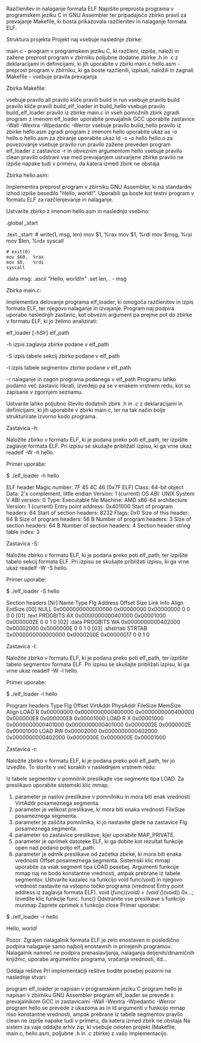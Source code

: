 Razčlenitev in nalaganje formata ELF
Napišite preprosta programa v programskem jeziku C in GNU Assembler ter pripadajočo zbirko pravil za prevajanje Makefile, ki bosta prikazovala razčlenitev in nalaganje formata ELF.

 

Struktura projekta
Projekt naj vsebuje naslednje zbirke:

main.c - program v programskem jeziku C, ki razčleni, izpiše, naloži in zažene preprost program v zbirniku
poljubne dodatne zbirke .h in .c z deklaracijami in definicijami, ki jih uporabite v zbirki main.c
hello.asm - preprost program v zbirniku, ki ga boste razčlenili, izpisali, naložili in zagnali
Makefile - vsebuje pravila prevajanja
 

Zbirka Makefile:

vsebuje pravilo all
pravilo kliče pravili build in run
vsebuje pravilo build
pravilo kliče pravili build_elf_loader in build_hello
vsebuje pravilo build_elf_loader
pravilo iz zbirke main.c in vseh pomožnih zbirk zgradi program z imenom elf_loader
uporabite prevajalnik GCC
uporabite zastavice -Wall -Wextra -Wpedantic -Werror
vsebuje pravilo build_hello
pravilo iz zbirke hello.asm zgradi program z imenom hello
uporabite ukaz as -o hello.o hello.asm za zbiranje
uporabite ukaz ld -s -o hello hello.o za povezovanje
vsebuje pravilo run
pravilo zažene preveden program elf_loader z zastavico -r in obveznim argumentom hello
vsebuje pravilo clean
pravilo odstrani vse med prevajanjem ustvarjene zbirke
pravilo ne izpiše napake tudi v primeru, da katera izmed zbirk ne obstaja
 

Zbirka hello.asm:

Implementira preprost program v zbirniku GNU Assembler, ki na standardni izhod izpiše besedilo "Hello, world!". Uporabili ga boste kot testni program v formatu ELF za razčlenjevanje in nalaganje.

Ustvarite zbirko z imenom hello.asm in naslednjo vsebino:

.global _start

.text
_start:
    # write(1, msg, len)
    mov $1,   %rax
    mov $1,   %rdi
    mov $msg, %rsi
    mov $len, %rdx
    syscall

    # exit(0)
    mov $60,  %rax
    mov $0,   %rdi
    syscall

.data
msg:
    .ascii "Hello, world!n"
    .set    len, . - msg
 

Zbirka main.c:

Implementira delovanje programa elf_loader, ki omogoča razčlenitev in izpis formata ELF, ter njegovo nalaganje in izvajanje. Program naj podpira uporabo naslednjih zastavic, kot obvezni argument pa prejme pot do zbirke v formatu ELF, ki jo želimo analizirati:

elf_loader [-hSlr] elf_path

-h
  izpis zaglavja zbirke podane v elf_path

-S
  izpis tabele sekcij zbirke podane v elf_path

-l
  izpis tabele segmentov zbirke podane v elf_path

-r
  nalaganje in zagon programa podanega v elf_path
Programu lahko podamo več zastavic hkrati, izvedejo pa se v enakem vrstnem redu, kot so zapisane v zgornjem seznamu.

Ustvarite lahko poljubno število dodatnih zbirk .h in .c z deklaracijami in definicijami, ki jih uporabite v zbirki main.c, ter na tak način bolje strukturirate izvorno kodo programa.

 

Zastavica -h:

Naložite zbirko v formatu ELF, ki je podana preko poti elf_path, ter izpišite zaglavje formata ELF. Pri izpisu se skušajte približati izpisu, ki ga vrne ukaz readelf -W -h hello.

Primer uporabe:

$ ./elf_loader -h hello

ELF header
  Magic number:                      7F 45 4C 46 (0x7F ELF)
  Class:                             64-bit object
  Data:                              2's complement, little endian
  Version:                           1 (current)
  OS ABI:                            UNIX System V
  ABI version:                       0
  Type:                              Executable file
  Machine:                           AMD x86-64 architecture
  Version:                           1 (current)
  Entry point address:               0x401000
  Start of program headers:          64
  Start of section headers:          8232
  Flags:                             0x0
  Size of this header:               64 B
  Size of program headers:           56 B
  Number of program headers:         3
  Size of section headers:           64 B
  Number of section headers:         4
  Section header string table index: 3
 

Zastavica -S:

Naložite zbirko v formatu ELF, ki je podana preko poti elf_path, ter izpišite tabelo sekcij formata ELF. Pri izpisu se skušajte približati izpisu, ki ga vrne ukaz readelf -W -S hello.

Primer uporabe:

$ ./elf_loader -S hello

Section headers
  [Nr]  Name            Type           Flg    Address               Offset        Size          Link    Info    Align    EntSize
  [00]                  NULL                  0x0000000000000000    0x00000000    0x00000000    0       0       0        0
  [01]  .text           PROGBITS       AX     0x0000000000401000    0x00001000    0x0000002E    0       0       1        0
  [02]  .data           PROGBITS       WA     0x0000000000402000    0x00002000    0x0000000E    0       0       1        0
  [03]  .shstrtab       STRTAB                0x0000000000000000    0x0000200E    0x00000017    0       0       1        0
 

Zastavica -l:

Naložite zbirko v formatu ELF, ki je podana preko poti elf_path, ter izpišite tabelo segmentov formata ELF. Pri izpisu se skušajte približati izpisu, ki ga vrne ukaz readelf -W -l hello.

Primer uporabe:

$ ./elf_loader -l hello

Program headers
  Type    Flg    Offset        VirtAddr              PhysAddr              FileSize      MemSize       Align
  LOAD    R      0x00000000    0x0000000000400000    0x0000000000400000    0x000000E8    0x000000E8    0x00001000
  LOAD    R X    0x00001000    0x0000000000401000    0x0000000000401000    0x0000002E    0x0000002E    0x00001000
  LOAD    RW     0x00002000    0x0000000000402000    0x0000000000402000    0x0000000E    0x0000000E    0x00001000
 

Zastavica -r:

Naložite zbirko v formatu ELF, ki je podana preko poti elf_path, ter jo izvedite. To storite v več korakih v naslednjem vrstnem redu:

Iz tabele segmentov v pomnilnik preslikajte vse segmente tipa LOAD.
Za preslikavo uporabite sistemski klic mmap.
1. parameter je naslov preslikave v pomnilniku in mora biti enak vrednosti VirtAddr posameznega segmenta.
2. parameter je velikost preslikave, ki mora biti enaka vrednosti FileSize posameznega segmenta.
3. parameter je zaščita pomnilnika, ki jo nastavite glede na zastavice Flg posameznega segmenta.
4. parameter so zastavice preslikave, kjer uporabite MAP_PRIVATE.
5. parameter je oprimek datoteke ELF, ki ga dobite kot rezultat funkcije open nad podano potjo elf_path.
6. parameter je odmik preslikave od začetka zbirke, ki mora biti enaka vrednosti Offset posameznega segmenta.
Sistemski klic mmap uporabite za vsak segment tipa LOAD posebej.
Argumenti funkcije mmap naj ne bodo konstantne vrednosti, ampak prebrane iz tabele segmentov.
Ustvarite kazalec na funkcijo void func(void) in njegovo vrednost nastavite na vstopno točko programa (vrednost Entry point address iz zaglavja formata ELF).
void (*func)(void) = (void (*)(void)) 0x...;
Izvedite klic funkcije func.
func()
Odstranite vse preslikave s funkcijo munmap
Zaprete oprimek s funkcijo close
Primer uporabe:

$ ./elf_loader -r hello

Hello, world!
 

Pozor: Zgrajen nalagalnik formata ELF je zelo enostaven in posledično podpira nalaganje samo najbolj enostavnih in prirejenih programov. Nalagalnik namreč ne podpira prenaslavljanja, nalaganja deljenih/dinamičnih knjižnic, uporabe argumentov programa, vračanja vrednosti, itd...

 

Oddaja rešitve
Pri implementaciji rešitve bodite posebej pozorni na naslednje stvari:

program elf_loader je napisan v programskem jeziku C
program hello je napisan v zbirniku GNU Assembler
program elf_loader se prevede s prevajalnikom GCC in zastavicami -Wall -Wextra -Wpedantic -Werror
program hello se prevede z ukazoma as in ld
argumenti v funkcijo mmap niso konstantne vrednosti, ampak prebrane iz tabele segmentov
pravilo clean ne izpiše napake tudi v primeru, da katera izmed zbirk ne obstaja
Na sistem za vaje oddajte arhiv zip, ki vsebuje celoten projekt (Makefile, main.c, hello.asm, poljubne .h in .c zbirke) z vašo implementacijo.